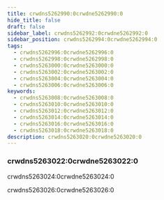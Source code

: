 ```yaml
---
title: crwdns5262990:0crwdne5262990:0
hide_title: false
draft: false
sidebar_label: crwdns5262992:0crwdne5262992:0
sidebar_position: crwdns5262994:0crwdne5262994:0
tags:
  - crwdns5262996:0crwdne5262996:0
  - crwdns5262998:0crwdne5262998:0
  - crwdns5263000:0crwdne5263000:0
  - crwdns5263002:0crwdne5263002:0
  - crwdns5263004:0crwdne5263004:0
  - crwdns5263006:0crwdne5263006:0
keywords:
  - crwdns5263008:0crwdne5263008:0
  - crwdns5263010:0crwdne5263010:0
  - crwdns5263012:0crwdne5263012:0
  - crwdns5263014:0crwdne5263014:0
  - crwdns5263016:0crwdne5263016:0
  - crwdns5263018:0crwdne5263018:0
description: crwdns5263020:0crwdne5263020:0
---
```


### crwdns5263022:0crwdne5263022:0

crwdns5263024:0crwdne5263024:0

crwdns5263026:0crwdne5263026:0
